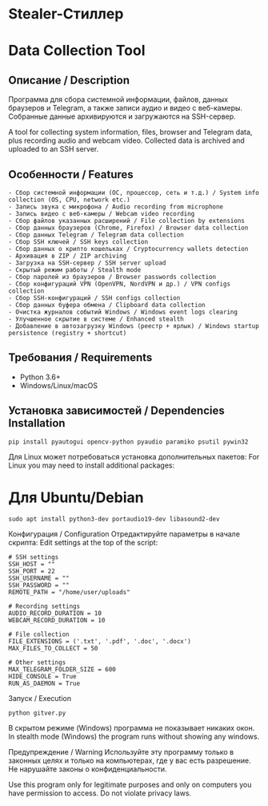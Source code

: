 # Stealer-Стиллер 
# Data Collection Tool

## Описание / Description
Программа для сбора системной информации, файлов, данных браузеров и Telegram, а также записи аудио и видео с веб-камеры. Собранные данные архивируются и загружаются на SSH-сервер.

A tool for collecting system information, files, browser and Telegram data, plus recording audio and webcam video. Collected data is archived and uploaded to an SSH server.

## Особенности / Features
```
- Сбор системной информации (ОС, процессор, сеть и т.д.) / System info collection (OS, CPU, network etc.)
- Запись звука с микрофона / Audio recording from microphone
- Запись видео с веб-камеры / Webcam video recording
- Сбор файлов указанных расширений / File collection by extensions
- Сбор данных браузеров (Chrome, Firefox) / Browser data collection
- Сбор данных Telegram / Telegram data collection
- Сбор SSH ключей / SSH keys collection
- Сбор данных о крипто кошельках / Cryptocurrency wallets detection
- Архивация в ZIP / ZIP archiving
- Загрузка на SSH-сервер / SSH server upload
- Скрытый режим работы / Stealth mode
- Сбор паролей из браузеров / Browser passwords collection
- Сбор конфигураций VPN (OpenVPN, NordVPN и др.) / VPN configs collection
- Сбор SSH-конфигураций / SSH configs collection
- Сбор данных буфера обмена / Clipboard data collection
- Очистка журналов событий Windows / Windows event logs clearing
- Улучшенное скрытие в системе / Enhanced stealth
- Добавление в автозагрузку Windows (реестр + ярлык) / Windows startup persistence (registry + shortcut)
```
## Требования / Requirements
- Python 3.6+
- Windows/Linux/macOS

## Установка зависимостей / Dependencies Installation
```
pip install pyautogui opencv-python pyaudio paramiko psutil pywin32
```
Для Linux может потребоваться установка дополнительных пакетов:
For Linux you may need to install additional packages:


# Для Ubuntu/Debian
```
sudo apt install python3-dev portaudio19-dev libasound2-dev
```
Конфигурация / Configuration
Отредактируйте параметры в начале скрипта:
Edit settings at the top of the script:

```
# SSH settings
SSH_HOST = ""               
SSH_PORT = 22               
SSH_USERNAME = ""           
SSH_PASSWORD = ""           
REMOTE_PATH = "/home/user/uploads"

# Recording settings              
AUDIO_RECORD_DURATION = 10  
WEBCAM_RECORD_DURATION = 10 

# File collection
FILE_EXTENSIONS = ('.txt', '.pdf', '.doc', '.docx')
MAX_FILES_TO_COLLECT = 50

# Other settings
MAX_TELEGRAM_FOLDER_SIZE = 600
HIDE_CONSOLE = True
RUN_AS_DAEMON = True
```
Запуск / Execution
```
python gitver.py
```
В скрытом режиме (Windows) программа не показывает никаких окон.
In stealth mode (Windows) the program runs without showing any windows.

Предупреждение / Warning
Используйте эту программу только в законных целях и только на компьютерах, где у вас есть разрешение. Не нарушайте законы о конфиденциальности.

Use this program only for legitimate purposes and only on computers you have permission to access. Do not violate privacy laws.
```
